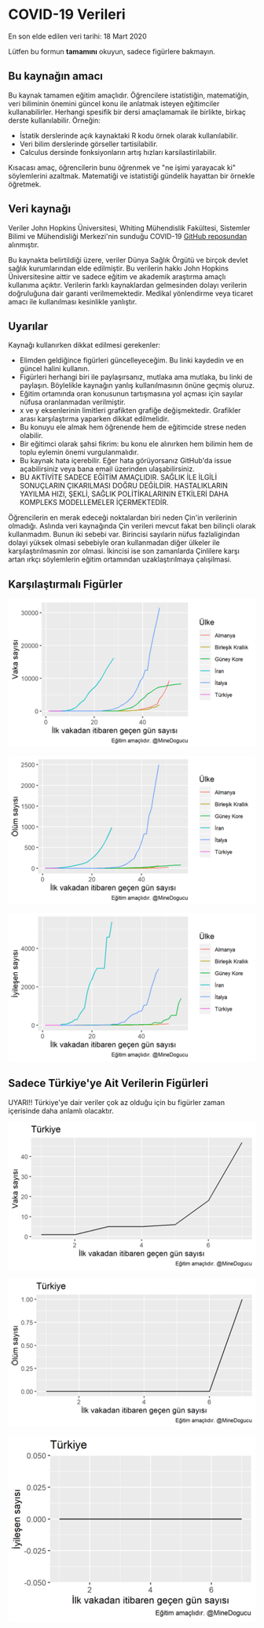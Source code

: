 # COVID-19 Verileri

En son elde edilen veri tarihi: 18 Mart 2020

Lütfen bu formun __tamamını__ okuyun, sadece figürlere bakmayın. 

## Bu kaynağın amacı

Bu kaynak tamamen eğitim amaçlıdır. Öğrencilere istatistiğin, matematiğin, veri biliminin önemini güncel konu ile anlatmak isteyen eğitimciler kullanabilirler. Herhangi spesifik bir dersi amaçlamamak ile birlikte, birkaç derste kullanılabilir. Örneğin:

- İstatik derslerinde açık kaynaktaki R kodu örnek olarak kullanılabilir.
- Veri bilim derslerinde görseller tartisilabilir.
- Calculus dersinde fonksiyonların artış hızları karsilastirilabilir.

Kısacası amaç, öğrencilerin bunu öğrenmek ve "ne işimi yarayacak ki" söylemlerini azaltmak. Matematiği ve istatistiği gündelik hayattan bir örnekle öğretmek.

## Veri kaynağı

Veriler John Hopkins Üniversitesi, Whiting Mühendislik Fakültesi, Sistemler Bilimi ve Mühendisliği Merkezi'nin sunduğu COVID-19 [GitHub reposundan](https://github.com/CSSEGISandData/COVID-19) alınmıştır.

Bu kaynakta belirtildiği üzere, veriler Dünya Sağlık Örgütü ve birçok devlet sağlık kurumlarından elde edilmiştir. Bu verilerin hakkı John Hopkins Üniversitesine aittir ve sadece eğitim ve akademik araştırma amaçlı kullanıma açıktır. Verilerin farklı kaynaklardan gelmesinden dolayı verilerin doğruluğuna dair garanti verilmemektedir. Medikal yönlendirme veya ticaret amacı ile kullanılması kesinlikle yanlıştır.


## Uyarılar

Kaynağı kullanırken dikkat edilmesi gerekenler:

- Elimden geldiğince figürleri güncelleyeceğim. Bu linki kaydedin ve en güncel halini kullanın.
- Figürleri herhangi biri ile paylaşırsanız, mutlaka ama mutlaka, bu linki de paylaşın. Böylelikle kaynağın yanlış kullanılmasının önüne geçmiş oluruz.
- Eğitim ortamında oran konusunun tartışmasına yol açması için sayılar nüfusa oranlanmadan verilmiştir.
- x ve y eksenlerinin limitleri grafikten grafiğe değişmektedir. Grafikler arası karşılaştırma yaparken dikkat edilmelidir. 
- Bu konuyu ele almak hem öğrenende hem de eğitimcide strese neden olabilir. 
- Bir eğitimci olarak şahsi fikrim: bu konu ele alınırken hem bilimin hem de toplu eylemin önemi vurgulanmalıdır.
- Bu kaynak hata içerebilir. Eğer hata görüyorsanız GitHub'da issue açabilirsiniz veya bana email üzerinden ulaşabilirsiniz.
- BU AKTİVİTE SADECE EĞİTİM AMAÇLIDIR. SAĞLIK İLE İLGİLİ SONUÇLARIN ÇIKARILMASI DOĞRU DEĞİLDİR. HASTALIKLARIN YAYILMA HIZI, ŞEKLİ, SAĞLIK POLİTİKALARININ ETKİLERİ DAHA KOMPLEKS MODELLEMELER İÇERMEKTEDİR.

Öğrencilerin en merak edeceği noktalardan biri neden Çin'in verilerinin olmadığı. Aslında veri kaynağında Çin verileri mevcut fakat ben bilinçli olarak kullanmadım. Bunun iki sebebi var. Birincisi sayılarin nüfus fazlaligindan dolayi yüksek olmasi sebebiyle oran kullanmadan diğer ülkeler ile karşılaştırılmasınin zor olmasi. İkincisi ise son zamanlarda Çinlilere karşı artan ırkçı söylemlerin eğitim ortamından uzaklaştırılmaya çalışilmasi.

## Karşılaştırmalı Figürler


![](figs/cases.png)

![](figs/deaths.png)

![](figs/recovery.png)


## Sadece Türkiye'ye Ait Verilerin Figürleri

UYARI!! Türkiye'ye dair veriler çok az olduğu için bu figürler zaman içerisinde daha anlamlı olacaktır.

![](figs/cases_tr.png)

![](figs/deaths_tr.png)

![](figs/recovery_tr.png)
